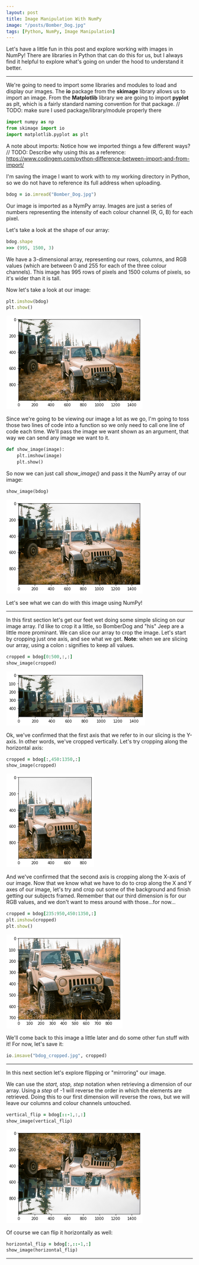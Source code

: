 ```yaml
---
layout: post
title: Image Manipulation With NumPy
image: "/posts/Bomber_Dog.jpg"
tags: [Python, NumPy, Image Manipulation]
---
```


Let's have a little fun in this post and explore working with images in NumPy! There are libraries in Python that can do this for us, but I always find it helpful to explore what's going on under the hood to understand it better.

---

We're going to need to import some libraries and modules to load and display our images. The **io** package from the **skimage** library allows us to import an image. From the **Matplotlib** library we are going to import **pyplot** as plt, which is a fairly standard naming convention for that package.
// TODO: make sure I used package/library/module properly there



```python
import numpy as np
from skimage import io
import matplotlib.pyplot as plt
```

A note about imports:
Notice how we imported things a few different ways?
// TODO: Describe why using this as a reference: https://www.codingem.com/python-difference-between-import-and-from-import/

            
I'm saving the image I want to work with to my working directory in Python, so we do not have to reference its full address when uploading.

```ruby
bdog = io.imread("Bomber_Dog.jpg")
```

Our image is imported as a NymPy array. Images are just a series of numbers representing the intensity of each colour channel (R, G, B) for each pixel.

Let's take a look at the shape of our array:


```ruby
bdog.shape
>>> (995, 1500, 3)
```
We have a 3-dimensional array, representing our rows, columns, and RGB values (which are between 0 and 255 for each of the three colour channels). This image has 995 rows of pixels and 1500 colums of pixels, so it's wider than it is tall.

Now let's take a look at our image:

```ruby
plt.imshow(bdog)
plt.show()
```
![Plot of Dog on Jeep](/img/posts/image_manipulation_with_numpy/bdog_plot.png "Plot output of our image")

Since we're going to be viewing our image a lot as we go, I'm going to toss those two lines of code into a function so we only need to call one line of code each time. We'll pass the image we want shown as an argument, that way we can send any image we want to it.
```python
def show_image(image):
    plt.imshow(image)
    plt.show()
```
So now we can just call *show_image()* and pass it the NumPy array of our image: 
```ruby
show_image(bdog)
```
![Plot of Dog on Jeep](/img/posts/image_manipulation_with_numpy/bdog_plot.png "Plot output of our image")

Let's see what we can do with this image using NumPy!

---
In this first section let's get our feet wet doing some simple slicing on our image array. I'd like to crop it a little, so BomberDog and "his" Jeep are a little more prominant. We can slice our array to crop the image. Let's start by cropping just one axis, and see what we get. **Note**: when we are slicing our array, using a colon **:** signifies to keep all values.

```ruby
cropped = bdog[0:500,:,:]
show_image(cropped) 
```
![Partially cropped plot of Dog on Jeep](/img/posts/image_manipulation_with_numpy/bdog_first_crop.png "Plot output of our partially cropped image")
    
Ok, we've confirmed that the first axis that we refer to in our slicing is the Y-axis. In other words, we've cropped vertically. Let's try cropping along the horizontal axis:

```ruby
cropped = bdog[:,450:1350,:]
show_image(cropped)
```
![Partially cropped plot of Dog on Jeep](/img/posts/image_manipulation_with_numpy/bdog_second_crop.png "Plot output of our partially cropped image")

And we've confirmed that the second axis is cropping along the X-axis of our image. Now that we know what we have to do to crop along the X and Y axes of our image, let's try and crop out some of the background and finish getting our subjects framed. Remember that our third dimension is for our RGB values, and we don't want to mess around with those...for now...

```ruby
cropped = bdog[235:950,450:1350,:]
plt.imshow(cropped)
plt.show()
```
![Fully cropped plot of Dog on Jeep](/img/posts/image_manipulation_with_numpy/bdog_full_crop.png "Plot output of our fully cropped image")

We'll come back to this image a little later and do some other fun stuff with it! For now, let's save it:

```ruby
io.imsave("bdog_cropped.jpg", cropped)
```

---

In this next section let's explore flipping or "mirroring" our image.

We can use the *start, stop, step* notation when retrieving a dimension of our array. Using a *step* of -1 will reverse the order in which the elements are retrieved. Doing this to our first dimension will reverse the rows, but we will leave our columns and colour channels untouched.

```ruby
vertical_flip = bdog[::-1,:,:]
show_image(vertical_flip)
```
![Fully cropped plot of Dog on Jeep](/img/posts/image_manipulation_with_numpy/bdog_vertical_flip.png "Plot output of our fully cropped image")

Of course we can flip it horizontally as well:

```ruby
horizontal_flip = bdog[:,::-1,:]
show_image(horizontal_flip)
```


---


